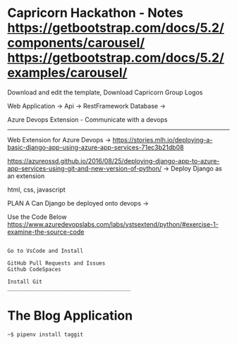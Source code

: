 # Capricorn Hackathon - Notes https://getbootstrap.com/docs/5.2/components/carousel/ https://getbootstrap.com/docs/5.2/examples/carousel/

Download and edit the template,
Download Capricorn Group Logos

Web Application -> 
Api -> RestFramework
Database -> 

Azure Devops Extension - Communicate with a devops 
___________________________________________

Web Extension for Azure Devops -> https://stories.mlh.io/deploying-a-basic-django-app-using-azure-app-services-71ec3b21db08

https://azureossd.github.io/2016/08/25/deploying-django-app-to-azure-app-services-using-git-and-new-version-of-python/ -> Deploy Django as an extension


html, css, javascript

PLAN A
Can Django be deployed onto devops ->

Use the Code Below
https://www.azuredevopslabs.com/labs/vstsextend/python/#exercise-1-examine-the-source-code

```

Go to VsCode and Install

GitHub Pull Requests and Issues
Github CodeSpaces

Install Git
_______________________________________
```
# The Blog Application

```shell
~$ pipenv install taggit

```




